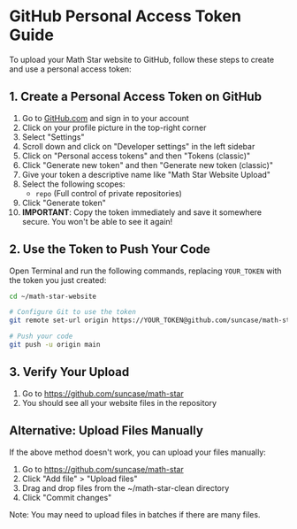 # GitHub Personal Access Token Guide

To upload your Math Star website to GitHub, follow these steps to create and use a personal access token:

## 1. Create a Personal Access Token on GitHub

1. Go to [GitHub.com](https://github.com) and sign in to your account
2. Click on your profile picture in the top-right corner
3. Select "Settings"
4. Scroll down and click on "Developer settings" in the left sidebar
5. Click on "Personal access tokens" and then "Tokens (classic)"
6. Click "Generate new token" and then "Generate new token (classic)"
7. Give your token a descriptive name like "Math Star Website Upload"
8. Select the following scopes:
   - `repo` (Full control of private repositories)
9. Click "Generate token"
10. **IMPORTANT**: Copy the token immediately and save it somewhere secure. You won't be able to see it again!

## 2. Use the Token to Push Your Code

Open Terminal and run the following commands, replacing `YOUR_TOKEN` with the token you just created:

```bash
cd ~/math-star-website

# Configure Git to use the token
git remote set-url origin https://YOUR_TOKEN@github.com/suncase/math-star.git

# Push your code
git push -u origin main
```

## 3. Verify Your Upload

1. Go to https://github.com/suncase/math-star
2. You should see all your website files in the repository

## Alternative: Upload Files Manually

If the above method doesn't work, you can upload your files manually:

1. Go to https://github.com/suncase/math-star
2. Click "Add file" > "Upload files"
3. Drag and drop files from the ~/math-star-clean directory
4. Click "Commit changes"

Note: You may need to upload files in batches if there are many files.
